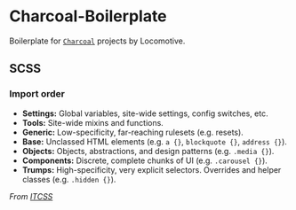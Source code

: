 Charcoal-Boilerplate
======================

Boilerplate for [`Charcoal`](#http://charcoal.locomotive.ca) projects by Locomotive.


## SCSS

### Import order

* **Settings:** Global variables, site-wide settings, config switches, etc.
* **Tools:** Site-wide mixins and functions.
* **Generic:** Low-specificity, far-reaching rulesets (e.g. resets).
* **Base:** Unclassed HTML elements (e.g. `a {}`, `blockquote {}`, `address {}`).
* **Objects:** Objects, abstractions, and design patterns (e.g. `.media {}`).
* **Components:** Discrete, complete chunks of UI (e.g. `.carousel {}`).
* **Trumps:** High-specificity, very explicit selectors. Overrides and helper
  classes (e.g. `.hidden {}`).

*From [ITCSS](https://twitter.com/itcss_io)*
